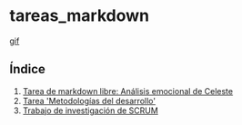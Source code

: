 # tareas_markdown

[gif](https://www.gifmaniacos.es/wp-content/uploads/2019/04/peces-gif-gifmaniacos.es-15.gif)

## Índice
1. [Tarea de markdown libre: Análisis emocional de Celeste](markdown_libre/README.md)
2. [Tarea 'Metodologías del desarrollo'](metodologias_del_desarrollo/README.md)
3. [Trabajo de investigación de SCRUM](investigacion_SCRUM/README.md)
